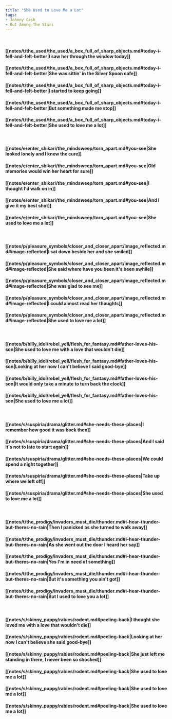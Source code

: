 ```yaml
---
title: "She Used to Love Me a Lot"
tags:
- Johnny Cash
- Out Among The Stars
---
```

&nbsp;
#### [[notes/t/the_used/the_used/a_box_full_of_sharp_objects.md#today-i-fell-and-felt-better|I saw her through the window today]]
#### [[notes/t/the_used/the_used/a_box_full_of_sharp_objects.md#today-i-fell-and-felt-better|She was sittin' in the Silver Spoon cafe]]
#### [[notes/t/the_used/the_used/a_box_full_of_sharp_objects.md#today-i-fell-and-felt-better|I started to keep going]]
#### [[notes/t/the_used/the_used/a_box_full_of_sharp_objects.md#today-i-fell-and-felt-better|But something made me stop]]
#### [[notes/t/the_used/the_used/a_box_full_of_sharp_objects.md#today-i-fell-and-felt-better|She used to love me a lot]]
&nbsp;
#### [[notes/e/enter_shikari/the_mindsweep/torn_apart.md#you-see|She looked lonely and I knew the cure]]
#### [[notes/e/enter_shikari/the_mindsweep/torn_apart.md#you-see|Old memories would win her heart for sure]]
#### [[notes/e/enter_shikari/the_mindsweep/torn_apart.md#you-see|I thought I'd walk on in]]
#### [[notes/e/enter_shikari/the_mindsweep/torn_apart.md#you-see|And I give it my best shot]]
#### [[notes/e/enter_shikari/the_mindsweep/torn_apart.md#you-see|She used to love me a lot]]
&nbsp;
#### [[notes/p/pleasure_symbols/closer_and_closer_apart/image_reflected.md#image-reflected|I sat down beside her and she smiled]]
#### [[notes/p/pleasure_symbols/closer_and_closer_apart/image_reflected.md#image-reflected|She said where have you been it's been awhile]]
#### [[notes/p/pleasure_symbols/closer_and_closer_apart/image_reflected.md#image-reflected|She was glad to see me]]
#### [[notes/p/pleasure_symbols/closer_and_closer_apart/image_reflected.md#image-reflected|I could almost read her thoughts]]
#### [[notes/p/pleasure_symbols/closer_and_closer_apart/image_reflected.md#image-reflected|She used to love me a lot]]
&nbsp;
#### [[notes/b/billy_idol/rebel_yell/flesh_for_fantasy.md#father-loves-his-son|She used to love me with a love that wouldn't die]]
#### [[notes/b/billy_idol/rebel_yell/flesh_for_fantasy.md#father-loves-his-son|Looking at her now I can't believe I said good-bye]]
#### [[notes/b/billy_idol/rebel_yell/flesh_for_fantasy.md#father-loves-his-son|It would only take a minute to turn back the clock]]
#### [[notes/b/billy_idol/rebel_yell/flesh_for_fantasy.md#father-loves-his-son|She used to love me a lot]]
&nbsp;
#### [[notes/s/suspiria/drama/glitter.md#she-needs-these-places|I remember how good it was back then]]
#### [[notes/s/suspiria/drama/glitter.md#she-needs-these-places|And I said it's not to late to start again]]
#### [[notes/s/suspiria/drama/glitter.md#she-needs-these-places|We could spend a night together]]
#### [[notes/s/suspiria/drama/glitter.md#she-needs-these-places|Take up where we left off]]
#### [[notes/s/suspiria/drama/glitter.md#she-needs-these-places|She used to love me a lot]]
&nbsp;
#### [[notes/t/the_prodigy/invaders_must_die/thunder.md#i-hear-thunder-but-theres-no-rain|Then I panicked as she turned to walk away]]
#### [[notes/t/the_prodigy/invaders_must_die/thunder.md#i-hear-thunder-but-theres-no-rain|As she went out the door I heard her say]]
#### [[notes/t/the_prodigy/invaders_must_die/thunder.md#i-hear-thunder-but-theres-no-rain|Yes I'm in need of something]]
#### [[notes/t/the_prodigy/invaders_must_die/thunder.md#i-hear-thunder-but-theres-no-rain|But it's something you ain't got]]
#### [[notes/t/the_prodigy/invaders_must_die/thunder.md#i-hear-thunder-but-theres-no-rain|But I used to love you a lot]]
&nbsp;
#### [[notes/s/skinny_puppy/rabies/rodent.md#peeling-back|I thought she loved me with a love that wouldn't die]]
#### [[notes/s/skinny_puppy/rabies/rodent.md#peeling-back|Looking at her now I can't believe she said good-bye]]
#### [[notes/s/skinny_puppy/rabies/rodent.md#peeling-back|She just left me standing in there, I never been so shocked]]
#### [[notes/s/skinny_puppy/rabies/rodent.md#peeling-back|She used to love me a lot]]
#### [[notes/s/skinny_puppy/rabies/rodent.md#peeling-back|She used to love me a lot]]
#### [[notes/s/skinny_puppy/rabies/rodent.md#peeling-back|She used to love me a lot]]
